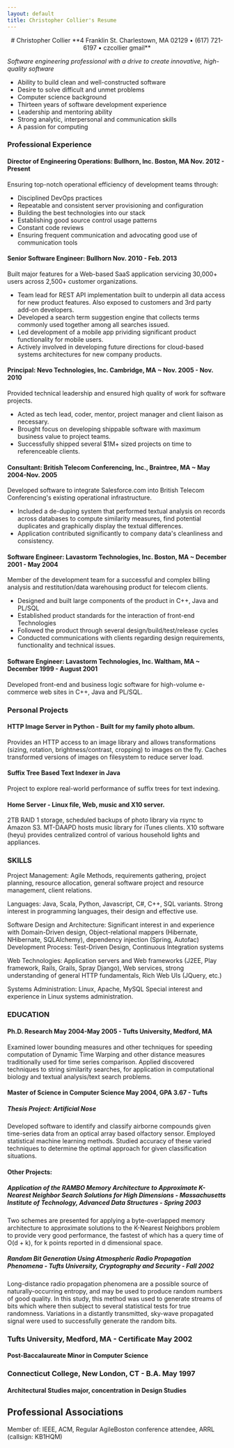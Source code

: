 ```yaml
---
layout: default
title: Christopher Collier's Resume
---
```

<center>
# Christopher Collier
**4 Franklin St. Charlestown, MA 02129 &bull; (617) 721-6197 &bull; czcollier gmail**
</center>

_Software engineering professional with a drive to create innovative, high-quality software_

 - Ability to build clean and well-constructed software
 - Desire to solve difficult and unmet problems
 - Computer science background
 - Thirteen years of software development experience
 - Leadership and mentoring ability
 - Strong analytic, interpersonal and communication skills
 - A passion for computing

### Professional Experience
#### Director of Engineering Operations: Bullhorn, Inc. Boston, MA Nov. 2012 - Present
Ensuring top-notch operational efficiency of development teams through:

 - Disciplined DevOps practices
 - Repeatable and consistent server provisioning and configuration
 - Building the best technologies into our stack
 - Establishing good source control usage patterns
 - Constant code reviews
 - Ensuring frequent communication and advocating good use of communication tools

#### Senior Software Engineer: Bullhorn Nov. 2010 - Feb. 2013
   Built major features for a Web-based SaaS
   application servicing 30,000+ users across 2,500+ customer organizations.

 - Team lead for REST API implementation built to underpin all data access
   for new product features. Also exposed to customers and 3rd party
   add-on developers.
 - Developed a search term suggestion engine that collects terms commonly
   used together among all searches issued.
 - Led development of a mobile app prividing significant product functionality
   for mobile users.
 - Actively involved in developing future directions for cloud-based systems
   architectures for new company products.

#### Principal: Nevo Technologies, Inc. Cambridge, MA ~ Nov. 2005 - Nov. 2010
  Provided technical leadership and ensured high quality of work for software
  projects. 
  
  - Acted as tech lead, coder, mentor, project manager and client liaison as necessary.
  - Brought focus on developing shippable software with
    maximum business value to project teams.
  - Successfully shipped several $1M+ sized projects on time to referenceable clients.

#### Consultant: British Telecom Conferencing, Inc., Braintree, MA ~ May 2004-Nov. 2005
   Developed software to integrate Salesforce.com into British Telecom
   Conferencing's existing operational infrastructure.

   - Included a de-duping system that performed textual analysis on records across databases
     to compute similarity measures, find potential duplicates and graphically
     display the textual differences.
   - Application contributed significantly to company data's cleanliness and consistency.

#### Software Engineer: Lavastorm Technologies, Inc. Boston, MA ~ December 2001 - May 2004 
   Member of the development team for a successful and complex billing analysis
   and restitution/data warehousing product for telecom clients.

   - Designed and built large components of the product in C++, Java and PL/SQL
   - Established product standards for the interaction of front-end Technologies
   - Followed the product through several design/build/test/release cycles
   - Conducted communications with clients regarding design requirements, functionality and
     technical issues. 

#### Software Engineer: Lavastorm Technologies, Inc. Waltham, MA ~ December 1999 - August 2001 
   Developed front-end and business logic software for high-volume e-commerce
   web sites in C++, Java and PL/SQL.

### Personal Projects
#### HTTP Image Server in Python - Built for my family photo album.
  Provides an HTTP access to an image library and allows transformations
  (sizing, rotation, brightness/contrast, cropping) to images on the fly.
  Caches transformed versions of images on filesystem to reduce server load.
#### Suffix Tree Based Text Indexer in Java
  Project to explore real-world performance of suffix trees for text indexing. 

#### Home Server - Linux file, Web, music and X10 server.
  2TB RAID 1 storage, scheduled backups of photo library via rsync to Amazon S3.
  MT-DAAPD hosts music library for iTunes clients.  X10 software (heyu) provides
  centralized control of various household lights and appliances.

### SKILLS

Project Management: Agile Methods, requirements gathering, project planning,
resource allocation, general software project and resource management, client
relations.

Languages: Java, Scala, Python, Javascript, C#, C++, SQL variants.
Strong interest in programming languages, their design and effective use.

Software Design and Architecture: Significant interest in and experience with
Domain-Driven design, Object-relational mappers (Hibernate, NHibernate, SQLAlchemy),
dependency injection (Spring, Autofac) Development Process: Test-Driven Design, Continuous
Integration systems

Web Technologies: Application servers and Web frameworks (J2EE, Play framework, Rails, Grails, Spray Django), Web services, strong understanding of general HTTP fundamentals, Rich Web UIs (JQuery, etc.)

Systems Administration: Linux, Apache, MySQL Special interest and experience in Linux systems administration.

### EDUCATION

#### Ph.D. Research May 2004-May 2005 - Tufts University, Medford, MA 
   Examined lower bounding measures and other techniques for speeding
   computation of Dynamic Time Warping and other distance measures traditionally
   used for time series comparison. Applied discovered techniques to string
   similarity searches, for application in computational biology and textual
   analysis/text search problems. 

####  Master of Science in Computer Science May 2004, GPA 3.67 - Tufts

#####  Thesis Project: Artificial Nose 
  Developed software to identify and classify airborne compounds given time-series
  data from an optical array based olfactory sensor. Employed statistical machine
  learning methods. Studied accuracy of these varied techniques to determine the
  optimal approach for given classification situations. 

####  Other Projects: 
##### Application of the RAMBO Memory Architecture to Approximate K-Nearest Neighbor Search Solutions for High Dimensions - Massachusetts Institute of Technology, Advanced Data Structures - Spring 2003
  Two schemes are presented for applying a byte-overlapped memory
  architecture to approximate solutions to the K-Nearest Neighbors problem
  to provide very good performance, the fastest of which has a query time of
  O(d + k), for k points reported in d dimensional space.
##### Random Bit Generation Using Atmospheric Radio Propagation Phenomena - Tufts University, Cryptography and Security - Fall 2002 
  Long-distance radio propagation phenomena are a possible source of
  naturally-occurring entropy, and may be used to produce random numbers of
  good quality. In this study, this method was used to generate streams of
  bits which where then subject to several statistical tests for true
  randomness. Variations in a distantly transmitted, sky-wave propagated
  signal were used to successfully generate the random bits.

### Tufts University, Medford, MA - Certificate May 2002 
#### Post-Baccalaureate Minor in Computer Science 

### Connecticut College, New London, CT - B.A. May 1997 
#### Architectural Studies major, concentration in Design Studies 

## Professional Associations
Member of: IEEE, ACM, Regular AgileBoston conference attendee, ARRL (callsign: KB1HQM)
